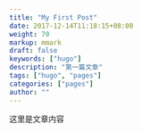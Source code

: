 ```yaml
---  
title: "My First Post"  
date: 2017-12-14T11:18:15+08:00  
weight: 70  
markup: mmark  
draft: false  
keywords: ["hugo"]  
description: "第一篇文章"  
tags: ["hugo", "pages"]  
categories: ["pages"]  
author: ""  
---  
```

这里是文章内容  
